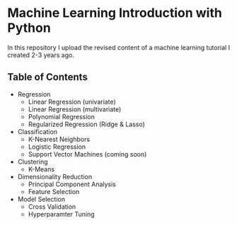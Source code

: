 # Machine Learning Introduction with Python

In this repository I upload the revised content of a machine learning tutorial I created 2-3 years ago.

## Table of Contents

- Regression
  - Linear Regression (univariate)
  - Linear Regression (multivariate)
  - Polynomial Regression
  - Regularized Regression (Ridge & Lasso)
- Classification
  - K-Nearest Neighbors
  - Logistic Regression
  - Support Vector Machines (coming soon)
- Clustering
  - K-Means
- Dimensionality Reduction
  - Principal Component Analysis
  - Feature Selection 
- Model Selection
  - Cross Validation
  - Hyperparamter Tuning
